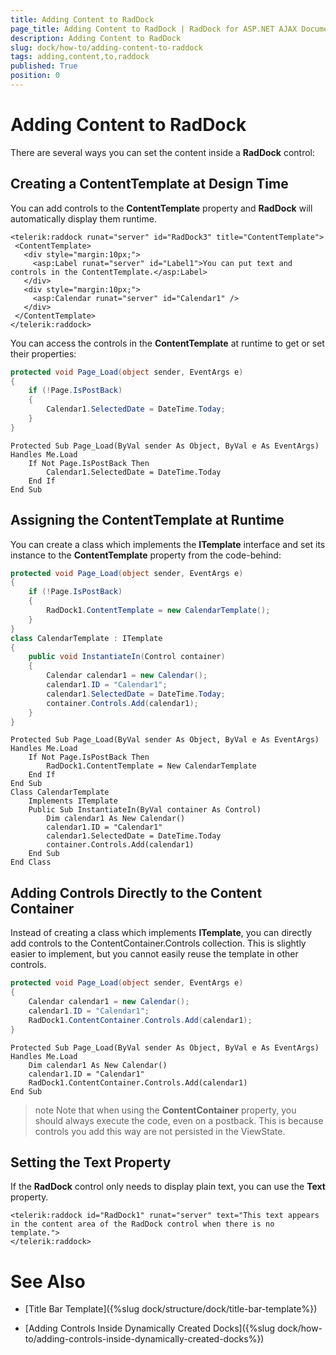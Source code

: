 ```yaml
---
title: Adding Content to RadDock
page_title: Adding Content to RadDock | RadDock for ASP.NET AJAX Documentation
description: Adding Content to RadDock
slug: dock/how-to/adding-content-to-raddock
tags: adding,content,to,raddock
published: True
position: 0
---
```


# Adding Content to RadDock



There are several ways you can set the content inside a **RadDock** control:

## Creating a ContentTemplate at Design Time

You can add controls to the **ContentTemplate** property and **RadDock** will automatically display them runtime.

````ASP.NET
<telerik:raddock runat="server" id="RadDock3" title="ContentTemplate">
 <ContentTemplate>
   <div style="margin:10px;">
     <asp:Label runat="server" id="Label1">You can put text and controls in the ContentTemplate.</asp:Label>
   </div>
   <div style="margin:10px;">
     <asp:Calendar runat="server" id="Calendar1" />
   </div>
 </ContentTemplate>
</telerik:raddock>
````



You can access the controls in the **ContentTemplate** at runtime to get or set their properties:



````C#
protected void Page_Load(object sender, EventArgs e)
{
    if (!Page.IsPostBack)
    {
        Calendar1.SelectedDate = DateTime.Today;
    }
}
````
````VB
Protected Sub Page_Load(ByVal sender As Object, ByVal e As EventArgs) Handles Me.Load
    If Not Page.IsPostBack Then
        Calendar1.SelectedDate = DateTime.Today
    End If
End Sub
````


## Assigning the ContentTemplate at Runtime

You can create a class which implements the **ITemplate** interface and set its instance to the **ContentTemplate** property from the code-behind:



````C#
protected void Page_Load(object sender, EventArgs e)
{
    if (!Page.IsPostBack)
    {
        RadDock1.ContentTemplate = new CalendarTemplate();
    }
}
class CalendarTemplate : ITemplate
{
    public void InstantiateIn(Control container)
    {
        Calendar calendar1 = new Calendar();
        calendar1.ID = "Calendar1";
        calendar1.SelectedDate = DateTime.Today;
        container.Controls.Add(calendar1);
    }
}
````
````VB
Protected Sub Page_Load(ByVal sender As Object, ByVal e As EventArgs) Handles Me.Load
    If Not Page.IsPostBack Then
        RadDock1.ContentTemplate = New CalendarTemplate
    End If
End Sub
Class CalendarTemplate
    Implements ITemplate
    Public Sub InstantiateIn(ByVal container As Control)
        Dim calendar1 As New Calendar()
        calendar1.ID = "Calendar1"
        calendar1.SelectedDate = DateTime.Today
        container.Controls.Add(calendar1)
    End Sub
End Class
````


## Adding Controls Directly to the Content Container

Instead of creating a class which implements **ITemplate**, you can directly add controls to the ContentContainer.Controls collection. This is slightly easier to implement, but you cannot easily reuse the template in other controls.



````C#
protected void Page_Load(object sender, EventArgs e)
{
    Calendar calendar1 = new Calendar();
    calendar1.ID = "Calendar1";
    RadDock1.ContentContainer.Controls.Add(calendar1);
}
````
````VB
Protected Sub Page_Load(ByVal sender As Object, ByVal e As EventArgs) Handles Me.Load
    Dim calendar1 As New Calendar()
    calendar1.ID = "Calendar1"
    RadDock1.ContentContainer.Controls.Add(calendar1)
End Sub
````


>note Note that when using the **ContentContainer** property, you should always execute the code, even on a postback. This is because controls you add this way are not persisted in the ViewState.
>


## Setting the Text Property

If the **RadDock** control only needs to display plain text, you can use the **Text** property.

````ASP.NET
<telerik:raddock id="RadDock1" runat="server" text="This text appears in the content area of the RadDock control when there is no template.">
</telerik:raddock>
````



# See Also

 * [Title Bar Template]({%slug dock/structure/dock/title-bar-template%})

 * [Adding Controls Inside Dynamically Created Docks]({%slug dock/how-to/adding-controls-inside-dynamically-created-docks%})
